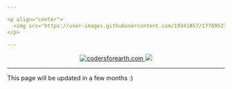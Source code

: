 ```yaml
---

<p align="center">
  <img src="https://user-images.githubusercontent.com/19341857/177895274-6c5a9ebf-f2f5-468c-ab55-ec9046d119ee.svg" width="350">
</p>

---
```


<p align="center">
  <a href="https://github.com/CodersForEarth/codersforearth.com">
    <img alt="codersforearth.com" src="https://img.shields.io/badge/GitHub-codersforearth.com-brightgreen">
  </a>

  <img src="https://badgen.net/github/license/CodersForEarth/codersforearth.com">
</p>

---


This page will be updated in a few months :)

<!---
Note on how the logo was created:

The original image was created by @realvjy
Thank you again for open-sourcing it!

After downloading the base image from
https://illlustrations.co/
The base image was edited with `BoxySVG`.

This logo uses the font `Bungee` size 89.
Plus, the .svg file's font was not rednering
on GitHub correctly at first, but it was
fixed by choosing the "Convert texts to paths"
option on the export settings.


To Do:

- Add descriptions on the organization setting,
- Add explanation for the main gist

-->
